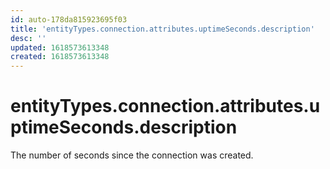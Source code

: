 ```yaml
---
id: auto-178da815923695f03
title: 'entityTypes.connection.attributes.uptimeSeconds.description'
desc: ''
updated: 1618573613348
created: 1618573613348
---
```

# entityTypes.connection.attributes.uptimeSeconds.description

The number of seconds since the connection was created.